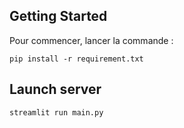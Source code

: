 ## Getting Started

Pour commencer, lancer la commande :

```
pip install -r requirement.txt
```


## Launch server

```
streamlit run main.py
```
